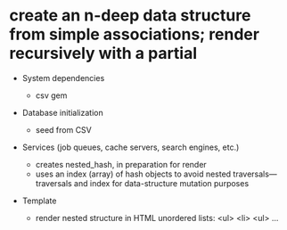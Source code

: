 # create an n-deep data structure from simple associations; render recursively with a partial

* System dependencies
  - csv gem

* Database initialization
  - seed from CSV

* Services (job queues, cache servers, search engines, etc.)
  - creates nested_hash, in preparation for render
  - uses an index (array) of hash objects to avoid nested traversals— traversals and index for data-structure mutation purposes

* Template
  - render nested structure in HTML unordered lists: \<ul\> \<li\> \<ul\> ...
